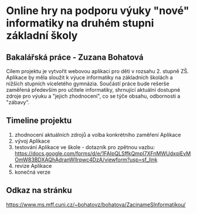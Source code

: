 # Online hry na podporu výuky "nové" informatiky na druhém stupni základní školy
## Bakalářská práce - Zuzana Bohatová

Cílem projektu je vytvořit webovou aplikaci pro děti v rozsahu 2. stupně ZŠ. Aplikace by měla sloužit k výuce informatiky na základních školách a nižších stupních víceletého gymnázia. Součástí práce bude rešerše zaměřená především pro učitele informatiky, shrnující aktuální dostupné zdroje pro výuku a "jejich zhodnocení", co se týče obsahu, odbornosti a "zábavy".

## Timeline projektu

1. zhodnocení aktuálních zdrojů a volba konkrétního zaměření Aplikace
2. vývoj Aplikace
3. testování Aplikace ve škole - dotazník pro zpětnou vazbu: https://docs.google.com/forms/d/e/1FAIpQLSffkQmpI7XFnMWUdxqiEvMOmW83BDXAQhAdranWlIrpwc4DzA/viewform?usp=sf_link
4. revize Aplikace
5. konečná verze

## Odkaz na stránku
https://www.ms.mff.cuni.cz/~bohatovz/bohatova/ZacinameSInformatikou/
